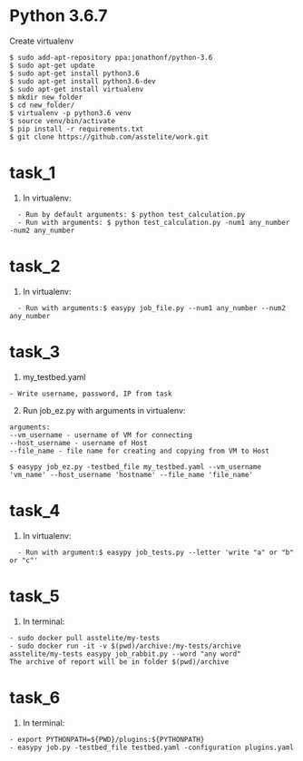 # Python 3.6.7

Create virtualenv
```
$ sudo add-apt-repository ppa:jonathonf/python-3.6
$ sudo apt-get update
$ sudo apt-get install python3.6
$ sudo apt-get install python3.6-dev
$ sudo apt-get install virtualenv
$ mkdir new_folder
$ cd new_folder/
$ virtualenv -p python3.6 venv
$ source venv/bin/activate
$ pip install -r requirements.txt
$ git clone https://github.com/asstelite/work.git
```

# task_1
1. In virtualenv:
```
  - Run by default arguments: $ python test_calculation.py
  - Run with arguments: $ python test_calculation.py -num1 any_number -num2 any_number
```

# task_2
1. In virtualenv:
```
  - Run with arguments:$ easypy job_file.py --num1 any_number --num2 any_number
```

# task_3
1.  my_testbed.yaml
```
- Write username, password, IP from task
```

2. Run job_ez.py with arguments in virtualenv:

```
arguments:
--vm_username - username of VM for connecting
--host_username - username of Host
--file_name - file name for creating and copying from VM to Host

$ easypy job_ez.py -testbed_file my_testbed.yaml --vm_username 'vm_name' --host_username 'hostname' --file_name 'file_name'
```

# task_4
1. In virtualenv:
```
  - Run with argument:$ easypy job_tests.py --letter 'write "a" or "b" or "c"'
```

# task_5
1. In terminal:
```
- sudo docker pull asstelite/my-tests
- sudo docker run -it -v $(pwd)/archive:/my-tests/archive asstelite/my-tests easypy job_rabbit.py --word "any word"
The archive of report will be in folder $(pwd)/archive
```

# task_6
1. In terminal:
```
- export PYTHONPATH=${PWD}/plugins:${PYTHONPATH} 
- easypy job.py -testbed_file testbed.yaml -configuration plugins.yaml


```
